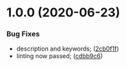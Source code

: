 # 1.0.0 (2020-06-23)


### Bug Fixes

* description and keywords; ([2cb0f1f](https://github.com/xobotyi/is-plain-obj/commit/2cb0f1f6de24189ed40cf2db4ef930c03994e092))
* linting now passed; ([cdbb9c6](https://github.com/xobotyi/is-plain-obj/commit/cdbb9c627c9afd09f6a61d66cdf4389da9118ad0))
